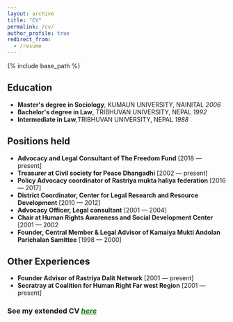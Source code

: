 ```yaml
---
layout: archive
title: "CV"
permalink: /cv/
author_profile: true
redirect_from:
  - /resume
---
```


{% include base_path %}

Education
---------
* __Master's degree in Sociology__, KUMAUN UNIVERSITY, NAINITAL _2006_
* __Bachelor's degree in Law__, TRIBHUVAN UNIVERSITY, NEPAL _1992_
* __Intermediate in Law__,TRIBHUVAN UNIVERSITY, NEPAL _1988_


Positions held
--------------
* **Advocacy and Legal Consultant of The Freedom Fund** [2018 — present]
* **Treasurer at Civil society for Peace Dhangadhi** [2002 — present]
* **Policy Advocacy coordinator of Rastriya mukta haliya federation** [2016 — 2017]
* **District Coordinator, Center for Legal Research and Resource Development** [2010 — 2012]
* **Advocacy Officer, Legal consultant** [2001 — 2004]
* **Chair at Human Rights Awareness and Social Development Center** [2001 — 2002
* **Founder, Central Member & Legal Advisor of Kamaiya Mukti Andolan Parichalan Samittee** [1998 — 2000]
  
Other Experiences
---------------
* **Founder Advisor of Rastriya Dalit Network** [2001 — present]
* **Secratray at Coalition for Human Right Far west Region** [2001 — present]

### See my extended CV [<span style="color:Green">*here*</span>](https://github.com/brbhattarai/portfolio/files/CV_BRB.pdf "CV")
